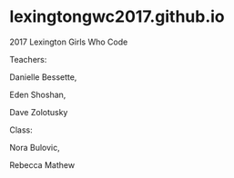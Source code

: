 # lexingtongwc2017.github.io
2017 Lexington Girls Who Code

Teachers: 

Danielle Bessette, 

Eden Shoshan, 

Dave Zolotusky

Class: 

Nora Bulovic, 

Rebecca Mathew
